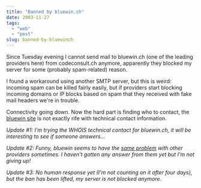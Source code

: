 ```yaml
---
title: "Banned by bluewin.ch"
date: 2003-11-27
tags: 
  - "web"
  - "post"
slug: banned-by-bluewinch
---
```


Since Tuesday evening I cannot send mail to bluewin.ch (one of the leading providers here) from codeconsult.ch anymore, apparently they blocked my server for some (probably spam-related) reason.

I found a workaround using another SMTP server, but this is weird: incoming spam can be killed fairly easily, but if providers start blocking incoming domains or IP blocks based on spam that they received with fake mail headers we're in trouble.

Connectivity going down. Now the hard part is finding who to contact, the [bluewin site](http://www.bluewin.ch) is not exactly rife with technical contact information.

_Update #1: I'm trying the WHOIS technical contact for bluewin.ch, it will be interesting to see if someone answers..._

_Update #2: Funny, bluewin seems to have the [same problem](http://www.mail-archive.com/swinog@swinog.ch/msg02015.html) with other providers sometimes. I haven't gotten any answer from them yet but I'm not giving up!_

_Update #3: No human response yet (I'm not counting on it after four days), but the ban has been lifted, my server is not blocked anymore._
